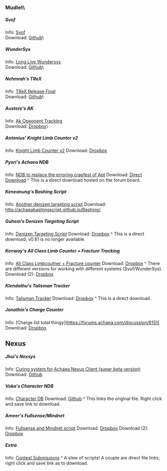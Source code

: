 # 

### Mudlet\

##### Svof
   Info: [Svof](https://forums.achaea.com/discussion/3976)\
   Download: [Github](https://github.com/svof/svof/archive/in-client-svof.zip)\

##### WunderSys
   Info: [Long Live Wundersys](https://forums.achaea.com/discussion/4930)\
   Download: [Github](https://github.com/tynil/WunderSys/releases)\

##### Nehmrah's TReX
   Info: [TReX Release Final](https://forums.achaea.com/discussion/5648)\
   Download: [Github](https://github.com/shanesrasmussen/TReX-/releases)\

##### Austere's AK
   Info: [Ak Opponent Tracking](https://forums.achaea.com/discussion/3314)\
   Download: [Dropbox](https://www.dropbox.com/sh/m6dnd61o8ncc5oe/AAAmY0FPLzuIDaYKDH0WVHsEa?dl=0)\
   
#####  Antonius' Knight Limb Counter v2
Info: [Knight Limb Counter v2](https://forums.achaea.com/discussion/4480)
Download: [Dropbox](https://www.dropbox.com/s/ozo2z11kopf8xqv/Antonius%20Targetting.mpackage.zip?dl=0)
#####  Pyori's Achaea NDB
Info: [NDB to replace the erroring crapfest of Apt](https://forums.achaea.com/discussion/6856)
Download: [Direct Download](https://us.v-cdn.net/5019940/uploads/editor/c7/rkqx0er5pvjp.zip)
^ This is a direct download hosted on the forum board.
#####  Keneanung's Bashing Script
Info: [Another denizen targeting script](https://forums.achaea.com/discussion/1533)
Download: http://achaeabashingscript.github.io/Bashing/
#####  Guhem's Denizen Targeting Script
Info: [Denizen Targeting Script](https://forums.achaea.com/discussion/1501)
Download: [Dropbox](http://dl.dropboxusercontent.com/s/zga0ik6rg8cv7uw/Huntingv0.6.xml?dl=1)
^ This is a direct download; v0.61 is no longer available.
##### Kenway's All Class Limb Counter + Fracture Tracking
Info: [All Class Limbcoutner + Fracture counter](https://forums.achaea.com/discussion/3114)
Download: [Dropbox](https://www.dropbox.com/s/4mm3lsw5edbfhrf/KSLC%203-29-17.zip?dl=0)
^ There are different versions for working with different systems (Svof/WunderSys).
Download (2): [Dropbox](https://www.dropbox.com/s/x2qkze4k4i9dl7q/Aff%20Relapsing.zip?dl=0)
##### Klendathu's Talisman Tracker
Info: [Talisman Tracker](https://forums.achaea.com/discussion/2855)
Download: [Dropbox](https://www.dropbox.com/s/1v3t2ulv4bqdr85/talitracker.xml?dl=1)
^ This is a direct download.
##### Jonathin's Charge Counter
Info: [Charge list total thingy](https://forums.achaea.com/discussion/6151(
Download: [Dropbox](https://www.dropbox.com/s/3jweb84ytodb3c9/chargeList.zip?dl=0)
## Nexus
##### Jhui's Nexsys
Info: [Curing system for Achaea Nexus Client (super beta version)](https://forums.achaea.com/discussion/5020)
Download: [Github](https://github.com/jhuiAchaea/Nexsys)
##### Voka's Character NDB
Info: [Character DB](https://forums.achaea.com/discussion/6527)
Download: [Github](https://raw.githubusercontent.com/poormuffin/vsys/master/Character%20DB.nxs)
^ This links the original file. Right click and save link to download.
##### Ameer's Fullsense/Mindnet
Info: [Fullsense and Mindnet script](https://forums.achaea.com/discussion/6205)
Download: [Dropbox](https://www.dropbox.com/s/vm445c3h7jdl7tp/Reflex%20Package%20Fullsense%202018-1-30.nxs?dl=0)
Download (2): [Dropbox](https://www.dropbox.com/s/hptxhyc4b4tonv8/Reflex%20Package%20Mindnet%202018-1-30.nxs?dl=0)
##### Extra
Info: [Contest Submissions](https://forums.achaea.com/discussion/6062)
^ A slew of scripts! A couple are direct file links; right click and save link as to download.
